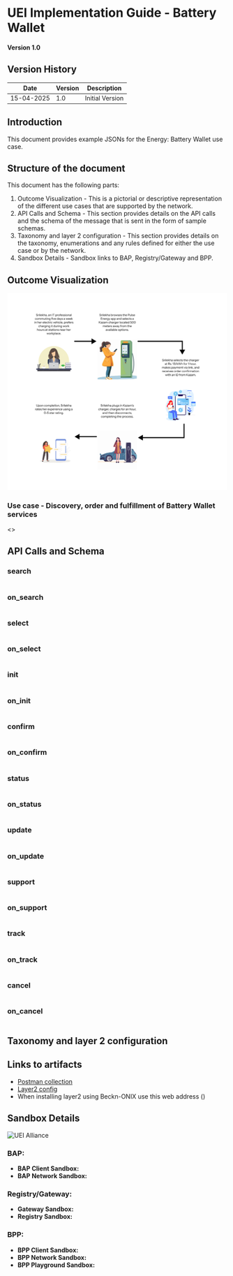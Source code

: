 # UEI Implementation Guide - Battery Wallet

#### Version 1.0

## Version History

| Date       | Version | Description                                         |
| ---------- | ------- | --------------------------------------------------- |
| 15-04-2025 | 1.0     | Initial Version                                     |

## Introduction

This document provides example JSONs for the Energy: Battery Wallet use case.

## Structure of the document

This document has the following parts:

1. Outcome Visualization - This is a pictorial or descriptive representation of the different use cases that are supported by the network.
3. API Calls and Schema - This section provides details on the API calls and the schema of the message that is sent in the form of sample schemas.
4. Taxonomy and layer 2 configuration - This section provides details on the taxonomy, enumerations and any rules defined for either the use case or by the network.
7. Sandbox Details - Sandbox links to BAP, Registry/Gateway and BPP.

## Outcome Visualization

![Battery Wallet Outcome Visualization](https://github.com/beckn/missions/blob/main/UEI/images/uei_outcome_visualization.svg)

### Use case - Discovery, order and fulfillment of Battery Wallet services
<>

## API Calls and Schema

### search

```

```

### on_search


```

```

### select

```

```

### on_select

```

```

### init

```

```

### on_init

```

```

### confirm

```

```

### on_confirm

```

```

### status

```

```

### on_status

```

```

### update

```

```

### on_update

```

```

### support

```

```

### on_support

```

```

### track

```

```

### on_track

```

```

### cancel

```

```

### on_cancel

```

```

## Taxonomy and layer 2 configuration

## Links to artifacts

- [Postman collection ]()
- [Layer2 config ]()
- When installing layer2 using Beckn-ONIX use this web address ()

## Sandbox Details

![UEI Alliance]()

### BAP:

- **BAP Client Sandbox:** []()
- **BAP Network Sandbox:** []()

### Registry/Gateway:

- **Gateway Sandbox:** []()
- **Registry Sandbox:** []()

### BPP:

- **BPP Client Sandbox:** []()
- **BPP Network Sandbox:** []()
- **BPP Playground Sandbox:** []()
